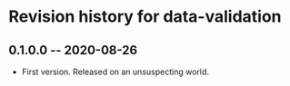 # Revision history for data-validation

## 0.1.0.0 -- 2020-08-26

* First version. Released on an unsuspecting world.
